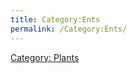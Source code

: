 ```yaml
---
title: Category:Ents
permalink: /Category:Ents/
---
```


[Category: Plants](Category:_Plants "wikilink")